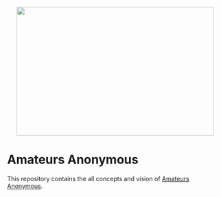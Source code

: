 <p align="center">
  <img width="460" height="300" src="https://avatars0.githubusercontent.com/u/76232200?s=200&v=4">
</p>


# Amateurs Anonymous
  This repository contains the all concepts and vision of [Amateurs Anonymous](http://amateursanonymous.github.io/).


